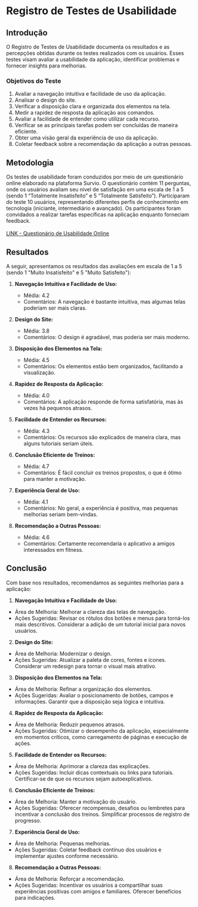 # Registro de Testes de Usabilidade

## Introdução
O Registro de Testes de Usabilidade documenta os resultados e as percepções obtidas durante os testes realizados com os usuários. Esses testes visam avaliar a usabilidade da aplicação, identificar problemas e fornecer insights para melhorias.  

### Objetivos do Teste
1. Avaliar a navegação intuitiva e facilidade de uso da aplicação.
2. Analisar o design do site.
3. Verificar a disposição clara e organizada dos elementos na tela.
4. Medir a rapidez de resposta da aplicação aos comandos.
5. Avaliar a facilidade de entender como utilizar cada recurso.
6. Verificar se as principais tarefas podem ser concluídas de maneira eficiente.
7. Obter uma visão geral da experiência de uso da aplicação.
8. Coletar feedback sobre a recomendação da aplicação a outras pessoas.

## Metodologia
Os testes de usabilidade foram conduzidos por meio de um questionário online elaborado na plataforma Survio. O questionário contém 11 perguntas, onde os usuários avaliam seu nível de satisfação em uma escala de 1 a 5 (sendo 1 “Totalmente Insatisfeito” e 5 “Totalmente Satisfeito”). Participaram do teste 10 usuários, representando diferentes perfis de conhecimento em tecnologia (iniciante, intermediário e avançado). Os participantes foram convidados a realizar tarefas específicas na aplicação enquanto forneciam feedback.
<br><br>
[ LINK - Questionário de Usabilidade Online ](https://www.survio.com/survey/d/B5E9K1B8V4O4S8P9O)

## Resultados
A seguir, apresentamos os resultados das avaliações em escala de 1 a 5 (sendo 1 "Muito Insatisfeito" e 5 "Muito Satisfeito"):

1. **Navegação Intuitiva e Facilidade de Uso:**
   - Média: 4.2
   - Comentários: A navegação é bastante intuitiva, mas algumas telas poderiam ser mais claras.

2. **Design do Site:**
   - Média: 3.8
   - Comentários: O design é agradável, mas poderia ser mais moderno.

3. **Disposição dos Elementos na Tela:**
   - Média: 4.5
   - Comentários: Os elementos estão bem organizados, facilitando a visualização.

4. **Rapidez de Resposta da Aplicação:**
   - Média: 4.0
   - Comentários: A aplicação responde de forma satisfatória, mas às vezes há pequenos atrasos.

5. **Facilidade de Entender os Recursos:**
   - Média: 4.3
   - Comentários: Os recursos são explicados de maneira clara, mas alguns tutoriais seriam úteis.

6. **Conclusão Eficiente de Treinos:**
   - Média: 4.7
   - Comentários: É fácil concluir os treinos propostos, o que é ótimo para manter a motivação.

7. **Experiência Geral de Uso:**
   - Média: 4.1
   - Comentários: No geral, a experiência é positiva, mas pequenas melhorias seriam bem-vindas.

8. **Recomendação a Outras Pessoas:**
   - Média: 4.6
   - Comentários: Certamente recomendaria o aplicativo a amigos interessados em fitness.

## Conclusão
Com base nos resultados, recomendamos as seguintes melhorias para a aplicação:

1. **Navegação Intuitiva e Facilidade de Uso:**
 - Área de Melhoria: Melhorar a clareza das telas de navegação.
 - Ações Sugeridas: Revisar os rótulos dos botões e menus para torná-los mais descritivos. Considerar a adição de um tutorial inicial para novos usuários.
2. **Design do Site:**
 - Área de Melhoria: Modernizar o design.
 - Ações Sugeridas: Atualizar a paleta de cores, fontes e ícones. Considerar um redesign para tornar o visual mais atrativo.
3. **Disposição dos Elementos na Tela:**
 - Área de Melhoria: Refinar a organização dos elementos.
 - Ações Sugeridas: Avaliar o posicionamento de botões, campos e informações. Garantir que a disposição seja lógica e intuitiva.
4. **Rapidez de Resposta da Aplicação:**
 - Área de Melhoria: Reduzir pequenos atrasos.
 - Ações Sugeridas: Otimizar o desempenho da aplicação, especialmente em momentos críticos, como carregamento de páginas e execução de ações.
5. **Facilidade de Entender os Recursos:**
 - Área de Melhoria: Aprimorar a clareza das explicações.
 - Ações Sugeridas: Incluir dicas contextuais ou links para tutoriais. Certificar-se de que os recursos sejam autoexplicativos.
6. **Conclusão Eficiente de Treinos:**
 - Área de Melhoria: Manter a motivação do usuário.
 - Ações Sugeridas: Oferecer recompensas, desafios ou lembretes para incentivar a conclusão dos treinos. Simplificar processos de registro de progresso.
7. **Experiência Geral de Uso:**
 - Área de Melhoria: Pequenas melhorias.
 - Ações Sugeridas: Coletar feedback contínuo dos usuários e implementar ajustes conforme necessário.
8. **Recomendação a Outras Pessoas:**
 - Área de Melhoria: Reforçar a recomendação.
 - Ações Sugeridas: Incentivar os usuários a compartilhar suas experiências positivas com amigos e familiares. Oferecer benefícios para indicações.
